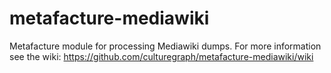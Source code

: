 metafacture-mediawiki
=====================

Metafacture module for processing Mediawiki dumps. For more information see the wiki: https://github.com/culturegraph/metafacture-mediawiki/wiki
